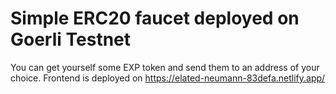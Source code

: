 # Simple ERC20 faucet deployed on Goerli Testnet
You can get yourself some EXP token and send them to an address of your choice.
Frontend is deployed on https://elated-neumann-83defa.netlify.app/
